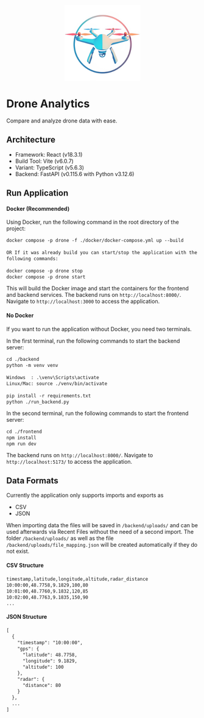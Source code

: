 <div align="center">
    <a href="https://github.com/mosait/Drone_Data_Analyzer" />
        <img alt="Drone" height="200px" src="./frontend/public/drone.png">
    </a>
</div>

# Drone Analytics

Compare and analyze drone data with ease.

## Architecture

- Framework: React (v18.3.1)
- Build Tool: Vite (v6.0.7)
- Variant: TypeScript (v5.6.3)
- Backend: FastAPI (v0.115.6 with Python v3.12.6)

## Run Application

#### Docker (Recommended)

Using Docker, run the following command in the root directory of the project:

```
docker compose -p drone -f ./docker/docker-compose.yml up --build

OR If it was already build you can start/stop the application with the following commands:

docker compose -p drone stop
docker compose -p drone start
```

This will build the Docker image and start the containers for the frontend and backend services.
The backend runs on `http://localhost:8000/`.
Navigate to `http://localhost:3000` to access the application.

#### No Docker

If you want to run the application without Docker, you need two terminals.

In the first terminal, run the following commands to start the backend server:

```
cd ./backend
python -m venv venv

Windows  : .\venv\Scripts\activate
Linux/Mac: source ./venv/bin/activate

pip install -r requirements.txt
python ./run_backend.py
```

In the second terminal, run the following commands to start the frontend server:

```
cd ./frontend
npm install
npm run dev
```

The backend runs on `http://localhost:8000/`.
Navigate to `http://localhost:5173/` to access the application.

## Data Formats

Currently the application only supports imports and exports as

- CSV
- JSON

When importing data the files will be saved in `/backend/uploads/` and can be used afterwards via Recent Files without the need of a second import.
The folder `/backend/uploads/` as well as the file `/backend/uploads/file_mapping.json` will be created automatically if they do not exist.

#### CSV Structure

```
timestamp,latitude,longitude,altitude,radar_distance
10:00:00,48.7758,9.1829,100,80
10:01:00,48.7760,9.1832,120,85
10:02:00,48.7763,9.1835,150,90
...
```

#### JSON Structure

```
[
  {
    "timestamp": "10:00:00",
    "gps": {
      "latitude": 48.7758,
      "longitude": 9.1829,
      "altitude": 100
    },
    "radar": {
      "distance": 80
    }
  },
  ...
]
```
